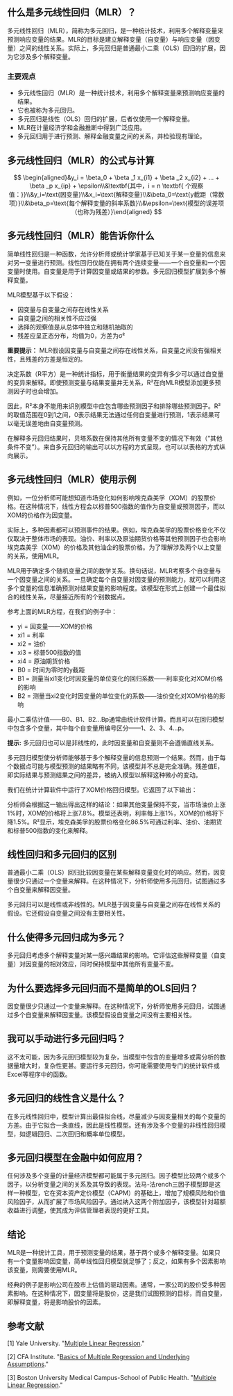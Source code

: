 ## 什么是多元线性回归（MLR）？

多元线性回归（MLR），简称为多元回归，是一种统计技术，利用多个解释变量来预测响应变量的结果。MLR的目标是建立解释变量（自变量）与响应变量（因变量）之间的线性关系。实际上，多元回归是普通最小二乘（OLS）回归的扩展，因为它涉及多个解释变量。

### 主要观点

- 多元线性回归（MLR）是一种统计技术，利用多个解释变量来预测响应变量的结果。
- 它也被称为多元回归。
- 多元回归是线性（OLS）回归的扩展，后者仅使用一个解释变量。
- MLR在计量经济学和金融推断中得到广泛应用。
- 多元回归用于进行预测、解释金融变量之间的关系，并检验现有理论。

## 多元线性回归（MLR）的公式与计算

$$ \begin{aligned}&y_i = \beta_0 + \beta _1 x_{i1} + \beta _2 x_{i2} + ... + \beta _p x_{ip} + \epsilon\\&\textbf{其中，i = n \textbf{ 个观察值：}}\\&y_i=\text{因变量}\\&x_i=\text{解释变量}\\&\beta_0=\text{y截距（常数项）}\\&\beta_p=\text{每个解释变量的斜率系数}\\&\epsilon=\text{模型的误差项（也称为残差）}\end{aligned} $$

## 多元线性回归（MLR）能告诉你什么

简单线性回归是一种函数，允许分析师或统计学家基于已知关于某一变量的信息来对另一变量进行预测。线性回归仅能在拥有两个连续变量——一个自变量和一个因变量时使用。自变量是用于计算因变量或结果的参数。多元回归模型扩展到多个解释变量。

MLR模型基于以下假设：

- 因变量与自变量之间存在线性关系
- 自变量之间的相关性不应过强
- 选择的观察值是从总体中独立和随机抽取的
- 残差应呈正态分布，均值为0，方差为σ²

**重要提示：** MLR假设因变量与自变量之间存在线性关系，自变量之间没有强相关性，且残差的方差是恒定的。

决定系数（R平方）是一种统计指标，用于衡量结果的变异有多少可以通过自变量的变异来解释。即使预测变量与结果变量并无关系，R²在向MLR模型添加更多预测因子时也会增加。

因此，R²本身不能用来识别模型中应包含哪些预测因子和排除哪些预测因子。R²的取值范围在0到1之间，0表示结果无法通过任何自变量进行预测，1表示结果可以毫无误差地由自变量预测。

在解释多元回归结果时，贝塔系数在保持其他所有变量不变的情况下有效（“其他条件不变”）。来自多元回归的输出可以以方程的方式呈现，也可以以表格的方式纵向展示。

## 多元线性回归（MLR）使用示例

例如，一位分析师可能想知道市场变化如何影响埃克森美孚（XOM）的股票价格。在这种情况下，线性方程会以标普500指数的值作为自变量或预测因子，而以XOM的价格作为因变量。

实际上，多种因素都可以预测事件的结果。例如，埃克森美孚的股票价格变化不仅仅取决于整体市场的表现。油价、利率以及原油期货价格等其他预测因子也会影响埃克森美孚（XOM）的价格及其他油企的股票价格。为了理解涉及两个以上变量的关系，使用MLR。

MLR用于确定多个随机变量之间的数学关系。换句话说，MLR考察多个自变量与一个因变量之间的关系。一旦确定每个自变量对因变量的预测能力，就可以利用这多个变量的信息准确预测对结果变量的影响程度。该模型在形式上创建一个最佳拟合的线性关系，尽量接近所有的个别数据点。

参考上面的MLR方程，在我们的例子中：

- yi = 因变量——XOM的价格
- xi1 = 利率
- xi2 = 油价
- xi3 = 标普500指数的值
- xi4 = 原油期货价格
- B0 = 时间为零时的y截距
- B1 = 测量当xi1变化时因变量的单位变化的回归系数——利率变化对XOM价格的影响
- B2 = 测量当xi2变化时因变量的单位变化的系数——油价变化对XOM价格的影响

最小二乘估计值——B0、B1、B2…Bp通常由统计软件计算。而且可以在回归模型中包含多个变量，其中每个自变量用编号区分——1、2、3、4…p。

**提示:** 多元回归也可以是非线性的，此时因变量和自变量则不会遵循直线关系。

多元回归模型使分析师能够基于多个解释变量的信息预测一个结果。然而，由于每个数据点可能与模型预测的结果略有不同，该模型并不总是完全准确。残差值E，即实际结果与预测结果之间的差异，被纳入模型以解释这种微小的变动。

我们在统计计算软件中运行了XOM价格回归模型。它返回了以下输出：

分析师会根据这一输出得出这样的结论：如果其他变量保持不变，当市场油价上涨1%时，XOM的价格将上涨7.8%。模型还表明，利率每上涨1%，XOM的价格将下降1.5%。R²显示，埃克森美孚的股票价格变化86.5%可通过利率、油价、油期货和标普500指数的变化来解释。

## 线性回归和多元回归的区别

普通最小二乘（OLS）回归比较因变量在某些解释变量变化时的响应。然而，因变量很少只通过一个变量来解释。在这种情况下，分析师使用多元回归，试图通过多个自变量来解释因变量。

多元回归可以是线性或非线性的。MLR基于因变量与自变量之间存在线性关系的假设。它还假设自变量之间没有主要相关性。

## 什么使得多元回归成为多元？

多元回归考虑多个解释变量对某一感兴趣结果的影响。它评估这些解释变量（自变量）对因变量的相对效应，同时保持模型中其他所有变量不变。

## 为什么要选择多元回归而不是简单的OLS回归？

因变量很少只通过一个变量来解释。在这种情况下，分析师使用多元回归，试图通过多个自变量来解释因变量。该模型假设自变量之间没有主要相关性。

## 我可以手动进行多元回归吗？

这不太可能，因为多元回归模型较为复杂，当模型中包含的变量增多或需分析的数据量增大时，复杂性更甚。要运行多元回归，你可能需要使用专门的统计软件或Excel等程序中的函数。

## 多元回归的线性含义是什么？

在多元线性回归中，模型计算出最佳拟合线，尽量减少与因变量相关的每个变量的方差。由于它拟合一条直线，因此是线性模型。还有涉及多个变量的非线性回归模型，如逻辑回归、二次回归和概率单位模型。

## 多元回归模型在金融中如何应用？

任何涉及多个变量的计量经济模型都可能属于多元回归。因子模型比较两个或多个因子，以分析变量之间的关系及其导致的表现。法马-法rench三因子模型即是这样一种模型，它在资本资产定价模型（CAPM）的基础上，增加了规模风险和价值风险因子，从而扩展了市场风险因子。通过纳入这两个附加因子，该模型针对超额收益进行调整，使其成为评估管理者表现的更好工具。

## 结论

MLR是一种统计工具，用于预测变量的结果，基于两个或多个解释变量。如果只有一个变量影响因变量，简单线性回归模型就足够了；反之，如果有多个因素影响该变量，则需要使用MLR。

经典的例子是影响公司在股市上估值的驱动因素。通常，一家公司的股价受多种因素影响。在这种情况下，因变量将是股价，这是我们试图预测的目标，而自变量，即解释变量，将是影响股价的因素。

## 参考文献

[1] Yale University. "[Multiple Linear Regression](http://www.stat.yale.edu/Courses/1997-98/101/linmult.htm)."

[2] CFA Institute. "[Basics of Multiple Regression and Underlying Assumptions](https://www.cfainstitute.org/en/membership/professional-development/refresher-readings/multiple-regression#:~:text=Five%20main%20assumptions%20underlying%20multiple,5%29%20independence%20of%20independent%20variables.)."

[3] Boston University Medical Campus-School of Public Health. "[Multiple Linear Regression](https://sphweb.bumc.bu.edu/otlt/MPH-Modules/PH717-QuantCore/PH717-Module12-MultipleRegression/PH717-Module12-MultipleRegression3.html)."
